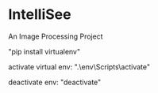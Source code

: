 # IntelliSee
An Image Processing Project


"pip install virtualenv"

activate virtual env: ".\env\Scripts\activate"

deactivate env: "deactivate"
